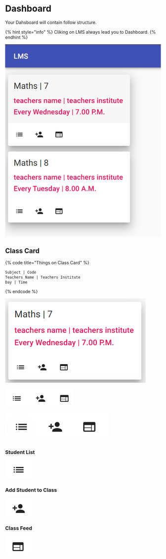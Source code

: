 # Dashboard

Your Dahsboard will contain follow structure.

{% hint style="info" %}
Cliking on LMS always lead you to Dashboard.
{% endhint %}

![](../.gitbook/assets/image%20%282%29.png)

## Class Card

{% code title="Things on Class Card" %}
```text
Subject | Code
Teachers Name | Teachers Institute
Day | Time
```
{% endcode %}

![Class Card](../.gitbook/assets/image%20%2816%29.png)



![](../.gitbook/assets/image%20%2811%29.png)

![](../.gitbook/assets/image%20%2812%29.png)

### Student List

![](../.gitbook/assets/image%20%2818%29.png)



### Add Student to Class

![](../.gitbook/assets/image%20%287%29.png)



### Class Feed

![](../.gitbook/assets/image%20%2817%29.png)





